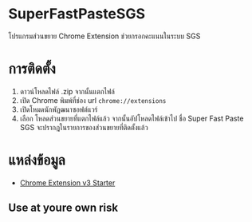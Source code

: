 # SuperFastPasteSGS

โปรแกรมส่วนขยาย Chrome Extension ช่วยกรอกคะแนนในระบบ SGS

# การติดตั้ง
1. ดาวน์โหลดไฟล์ .zip จากนั้นแตกไฟล์
2. เปิด Chrome พิมพ์ที่ช่อง url `chrome://extensions`
3. เปิดโหมดนักพัฏฒนาซอฟต์แวร์
4. เลือก โหลดส่วนขยายที่แตกไฟล์แล้ว จากนั้นอัปโหลดไฟล์เข้าไป ชื่อ Super Fast Paste SGS จะปรากฎในรายการของส่วนขยายที่ติดตั้งแล้ว

# แหล่งข้อมูล
- [Chrome Extension v3 Starter](https://github.com/SimGus/chrome-extension-v3-starter/tree/master)

## Use at youre own risk
